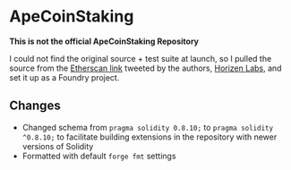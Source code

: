 # ApeCoinStaking

**This is not the official ApeCoinStaking Repository**


I could not find the original source + test suite at launch, so I pulled the source from the [Etherscan link](https://etherscan.io/address/0x5954aB967Bc958940b7EB73ee84797Dc8a2AFbb9) tweeted by the authors, [Horizen Labs](https://horizenlabs.io/), and set it up as a Foundry project.

## Changes

- Changed schema from `pragma solidity 0.8.10;` to `pragma solidity ^0.8.10;` to facilitate building extensions in the repository with newer versions of Solidity
- Formatted with default `forge fmt` settings